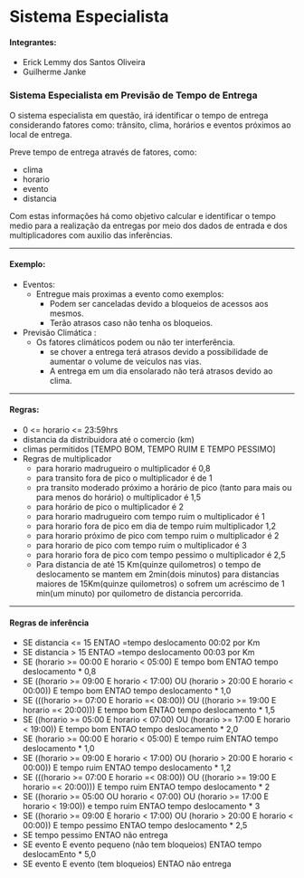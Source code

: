# Sistema Especialista

#### Integrantes:
- Erick Lemmy dos Santos Oliveira
- Guilherme Janke

### Sistema Especialista em Previsão de Tempo de Entrega

O sistema especialista em questão, irá identificar o tempo de entrega considerando fatores como: trânsito, clima, horários e eventos próximos ao local de entrega.

Preve tempo de entrega através de fatores, como:
- clima
- horario
- evento
- distancia

Com estas informações há como objetivo calcular e identificar o tempo medio para a realização da entregas por meio dos dados de entrada e dos multiplicadores com auxilio das inferências.

---

#### Exemplo:

- Eventos:
    - Entregue mais proximas a evento como exemplos:
        - Podem ser canceladas devido a bloqueios de acessos aos mesmos.
        - Terão atrasos caso não tenha os bloqueios.
- Previsão Climática :
    - Os fatores climáticos podem ou não ter interferência.
        - se chover a entrega terá atrasos devido a possibilidade de aumentar o volume de veículos nas vias.
        - A entrega em um dia ensolarado não terá atrasos devido ao clima.

---
#### Regras:

- 0 <= horario <= 23:59hrs 
- distancia da distribuidora até o comercio (km)
- climas permitidos [TEMPO BOM, TEMPO RUIM E TEMPO PESSIMO]  
- Regras de multiplicador
    - para horario madrugueiro o multiplicador é 0,8
    - para transito fora de pico o multiplicador é de 1 
    - pra transito moderado próximo a horário de pico (tanto para mais ou para menos do horário) o multiplicador é 1,5
    - para horário de pico o multiplicador é 2
    - para horario madrugueiro com tempo ruim o multiplicador é 1
    - para horario fora de pico em dia de tempo ruim multiplicador 1,2
    - para horario próximo de pico com tempo ruim o multiplicador é 2
    - para horario de pico com tempo ruim o multiplicador é 3
    - para horario fora de pico com tempo pessimo o multiplicador é 2,5
    - Para distancia de até 15 Km(quinze quilometros) o tempo de deslocamento se mantem em 2min(dois minutos) para distancias maiores de 15Km(quinze quilometros) o sofrem um acréscimo de 1 min(um minuto) por quilometro de distancia percorrida.

--- 

#### Regras de inferência

- SE distancia <= 15 ENTAO =tempo deslocamento 00:02 por Km
- SE distancia > 15 ENTAO =tempo deslocamento 00:03 por Km
- SE (horario >= 00:00 E horario < 05:00) E tempo bom ENTAO tempo deslocamento * 0,8
- SE ((horario >= 09:00 E horario < 17:00) OU (horario > 20:00 E horario < 00:00)) E tempo bom ENTAO tempo deslocamento * 1,0
- SE  (((horario >= 07:00 E horario =< 08:00)) OU ((horario >= 19:00 E horario =< 20:00))) E tempo bom ENTAO tempo deslocamento * 1,5
- SE ((horario >= 05:00 E horario < 07:00) OU (horario >= 17:00 E horario < 19:00)) E tempo bom ENTAO tempo deslocamento * 2,0
- SE (horario >= 00:00 E horario < 05:00) E tempo ruim ENTAO tempo deslocamento * 1,0
- SE ((horario >= 09:00 E horario < 17:00) OU (horario > 20:00 E horario < 00:00)) E tempo ruim ENTAO tempo deslocamento * 1,2
- SE (((horario >= 07:00 E horario =< 08:00)) OU ((horario >= 19:00 E horario =< 20:00))) E tempo ruim ENTAO tempo deslocamento * 2
- SE ((horario >= 05:00 OU horario < 07:00) OU (horario >= 17:00 E horario < 19:00)) e tempo ruim ENTAO tempo deslocamento * 3
- SE ((horario >= 09:00 E horario < 17:00) OU (horario > 20:00 E horario < 00:00)) E tempo pessimo ENTAO tempo deslocamento * 2,5
- SE tempo pessimo ENTAO não entrega
- SE evento E evento pequeno (não tem bloqueios) ENTAO tempo deslocamEnto * 5,0
- SE evento E evento (tem bloqueios) ENTAO não entrega
